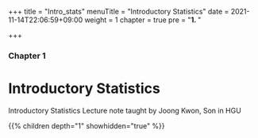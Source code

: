 +++
title = "Intro_stats"
menuTitle = "Introductory Statistics"
date = 2021-11-14T22:06:59+09:00
weight = 1
chapter = true
pre = "<b>1. </b>"

+++

### Chapter 1

# Introductory Statistics

Introductory Statistics Lecture note taught by Joong Kwon, Son in HGU

{{% children depth="1" showhidden="true" %}}
